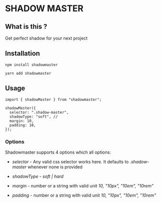 # SHADOW MASTER

## What is this ?

Get perfect shadow for your next project

## Installation

`npm install shadowmaster`

`yarn add shadowmaster`

## Usage

```
import { shadowMaster } from "shadowmaster";

shadowMaster({
  selector: ".shadow-master",
  shadowType: "soft", //
  margin: 10,
  padding: 10,
});

```

### Options

Shadowmaster supports 4 options which all options:

- _selector_ - Any valid css selector works here. It defaults to _.shadow-master_ whenever none is provided

- _shadowType_ - _soft | hard_

- _margin_ - number or a string with valid unit _10, "10px", "10em", "10rem"_

- _padding_ - number or a string with valid unit _10, "10px", "10em", "10rem"_
